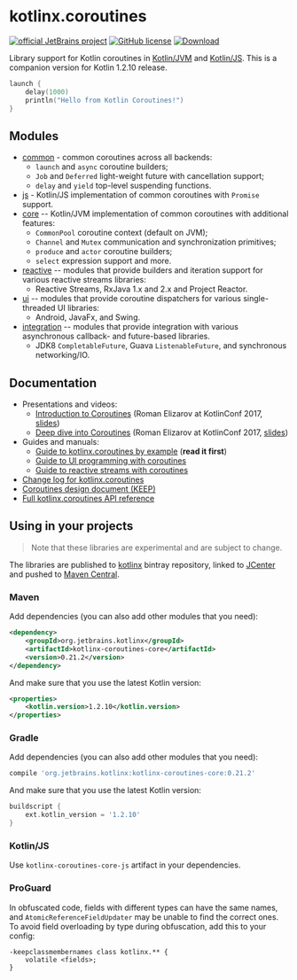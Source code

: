 # kotlinx.coroutines 

[![official JetBrains project](http://jb.gg/badges/official.svg)](https://confluence.jetbrains.com/display/ALL/JetBrains+on+GitHub)
[![GitHub license](https://img.shields.io/badge/license-Apache%20License%202.0-blue.svg?style=flat)](http://www.apache.org/licenses/LICENSE-2.0)
[![Download](https://api.bintray.com/packages/kotlin/kotlinx/kotlinx.coroutines/images/download.svg?version=0.21.2) ](https://bintray.com/kotlin/kotlinx/kotlinx.coroutines/0.21.2)

Library support for Kotlin coroutines in
[Kotlin/JVM](core/README.md) and
[Kotlin/JS](js/README.md).
This is a companion version for Kotlin 1.2.10 release.

```kotlin
launch {
    delay(1000)
    println("Hello from Kotlin Coroutines!")
}
```

## Modules

* [common](common/README.md) - common coroutines across all backends:
  * `launch` and `async` coroutine builders;
  * `Job` and `Deferred` light-weight future with cancellation support;
  * `delay` and `yield` top-level suspending functions.
* [js](js/README.md) - Kotlin/JS implementation of common coroutines with `Promise` support.
* [core](core/README.md) -- Kotlin/JVM implementation of common coroutines with additional features:
  * `CommonPool` coroutine context (default on JVM);
  * `Channel` and `Mutex` communication and synchronization primitives;
  * `produce` and `actor` coroutine builders;
  * `select` expression support and more.
* [reactive](reactive/README.md) -- modules that provide builders and iteration support for various reactive streams libraries:
  * Reactive Streams, RxJava 1.x and 2.x and Project Reactor. 
* [ui](ui/README.md) -- modules that provide coroutine dispatchers for various single-threaded UI libraries:
  * Android, JavaFx, and Swing.
* [integration](integration/README.md) -- modules that provide integration with various asynchronous callback- and future-based libraries.
  * JDK8 `CompletableFuture`, Guava `ListenableFuture`, and synchronous networking/IO.

## Documentation

* Presentations and videos:
   * [Introduction to Coroutines](https://www.youtube.com/watch?v=_hfBv0a09Jc) (Roman Elizarov at KotlinConf 2017, [slides](https://www.slideshare.net/elizarov/introduction-to-coroutines-kotlinconf-2017))
   * [Deep dive into Coroutines](https://www.youtube.com/watch?v=YrrUCSi72E8) (Roman Elizarov at KotlinConf 2017, [slides](https://www.slideshare.net/elizarov/deep-dive-into-coroutines-on-jvm-kotlinconf-2017))
* Guides and manuals: 
  * [Guide to kotlinx.coroutines by example](coroutines-guide.md) (**read it first**)
  * [Guide to UI programming with coroutines](ui/coroutines-guide-ui.md)
  * [Guide to reactive streams with coroutines](reactive/coroutines-guide-reactive.md)
* [Change log for kotlinx.coroutines](CHANGES.md)
* [Coroutines design document (KEEP)](https://github.com/Kotlin/kotlin-coroutines/blob/master/kotlin-coroutines-informal.md)
* [Full kotlinx.coroutines API reference](http://kotlin.github.io/kotlinx.coroutines)
 
## Using in your projects

> Note that these libraries are experimental and are subject to change.

The libraries are published to [kotlinx](https://bintray.com/kotlin/kotlinx/kotlinx.coroutines) bintray repository,
linked to [JCenter](https://bintray.com/bintray/jcenter?filterByPkgName=kotlinx.coroutines) and 
pushed to [Maven Central](https://search.maven.org/#search%7Cga%7C1%7Cg%3Aorg.jetbrains.kotlinx%20a%3Akotlinx-coroutines*).

### Maven

Add dependencies (you can also add other modules that you need):

```xml
<dependency>
    <groupId>org.jetbrains.kotlinx</groupId>
    <artifactId>kotlinx-coroutines-core</artifactId>
    <version>0.21.2</version>
</dependency>
```

And make sure that you use the latest Kotlin version:

```xml
<properties>
    <kotlin.version>1.2.10</kotlin.version>
</properties>
```

### Gradle

Add dependencies (you can also add other modules that you need):

```groovy
compile 'org.jetbrains.kotlinx:kotlinx-coroutines-core:0.21.2'
```

And make sure that you use the latest Kotlin version:

```groovy
buildscript {
    ext.kotlin_version = '1.2.10'
}
```

### Kotlin/JS

Use `kotlinx-coroutines-core-js` artifact in your dependencies.

### ProGuard

In obfuscated code, fields with different types can have the same names,
and `AtomicReferenceFieldUpdater` may be unable to find the correct ones.
To avoid field overloading by type during obfuscation, add this to your config:
```
-keepclassmembernames class kotlinx.** {
    volatile <fields>;
}
```
